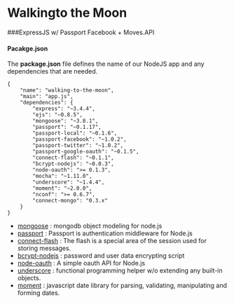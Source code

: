 Walkingto the Moon
====================
###ExpressJS w/ Passport Facebook + Moves.API

#### Pacakge.json

The **package.json** file defines the name of our NodeJS app and any dependencies that are needed.

    {
        "name": "walking-to-the-moon",
        "main": "app.js",
        "dependencies": {
            "express": "~3.4.4",
            "ejs": "~0.8.5",
            "mongoose": "~3.8.1",
            "passport": "~0.1.17",
            "passport-local": "~0.1.6",
            "passport-facebook": "~1.0.2",
            "passport-twitter": "~1.0.2",
            "passport-google-oauth": "~0.1.5",
            "connect-flash": "~0.1.1",
            "bcrypt-nodejs": "~0.0.3",
            "node-oauth": ">= 0.1.3",
            "mocha": "~1.11.0",
            "underscore": "~1.4.4",
            "moment": "~2.0.0",
            "nconf": ">= 0.6.7",
            "connect-mongo": "0.3.x"
        }
    }
    
* [mongoose](http://mongoosejs.com/)  : mongodb object modeling for node.js
* [passport](http://passportjs.org/)  : Passport is authentication middleware for Node.js
* [connect-flash](https://github.com/jaredhanson/connect-flash) : The flash is a special area of the session used for storing messages.
* [bcrypt-nodejs](https://github.com/shaneGirish/bcrypt-nodejs) : password and user data encrypting script
* [node-oauth](https://github.com/ciaranj/node-oauth) : A simple oauth API for Node.js
* [underscore](http://underscorejs.org/) : functional programming helper w/o extending any built-in objects.
* [moment](http://momentjs.com/)  : javascript date library for parsing, validating, manipulating and forming dates.

